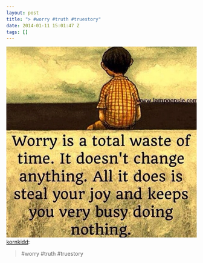 ```yaml
---
layout: post
title: "> #worry #truth #truestory"
date: 2014-01-11 15:01:47 Z
tags: []
---
```

![](/media/2014/01/72977101421.jpg)
[kornkidd](http://kornkidd.tumblr.com/post/72473344344/worry-truth-truestory):

> #worry #truth #truestory
